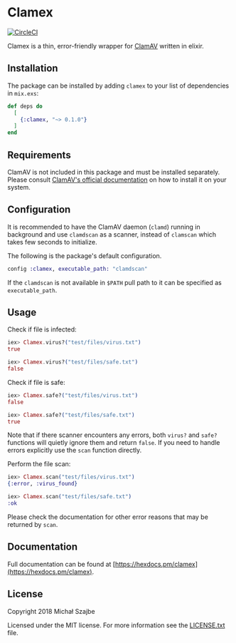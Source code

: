 # Clamex

[![CircleCI](https://circleci.com/gh/szajbus/clamex/tree/master.svg?style=svg)](https://circleci.com/gh/szajbus/clamex/tree/master)

Clamex is a thin, error-friendly wrapper for [ClamAV](https://www.clamav.net) written in elixir.

## Installation

The package can be installed by adding `clamex` to your list of dependencies in `mix.exs`:

```elixir
def deps do
  [
    {:clamex, "~> 0.1.0"}
  ]
end
```

## Requirements

ClamAV is not included in this package and must be installed separately. Please consult [ClamAV's official documentation](https://www.clamav.net/documents/installing-clamav) on how to install it on your system.

## Configuration

It is recommended to have the ClamAV daemon (`clamd`) running in background and use `clamdscan` as a scanner, instead of `clamscan` which takes few seconds to initialize.

The following is the package's default configuration.

```elixir
config :clamex, executable_path: "clamdscan"
```

If the `clamdscan` is not available in `$PATH` pull path to it can be specified as `executable_path`.

## Usage

Check if file is infected:

```elixir
iex> Clamex.virus?("test/files/virus.txt")
true

iex> Clamex.virus?("test/files/safe.txt")
false
```

Check if file is safe:

```elixir
iex> Clamex.safe?("test/files/virus.txt")
false

iex> Clamex.safe?("test/files/safe.txt")
true
```

Note that if there scanner encounters any errors, both `virus?` and `safe?` functions will quietly ignore them and return `false`. If you need to handle errors explicitly use the `scan` function directly.

Perform the file scan:

```elixir
iex> Clamex.scan("test/files/virus.txt")
{:error, :virus_found}

iex> Clamex.scan("test/files/safe.txt")
:ok
```

Please check the documentation for other error reasons that may be returned by `scan`.

## Documentation

Full documentation can be found at [https://hexdocs.pm/clamex](https://hexdocs.pm/clamex).

## License

Copyright 2018 Michał Szajbe

Licensed under the MIT license. For more information see the [LICENSE.txt](LICENSE.txt) file.
